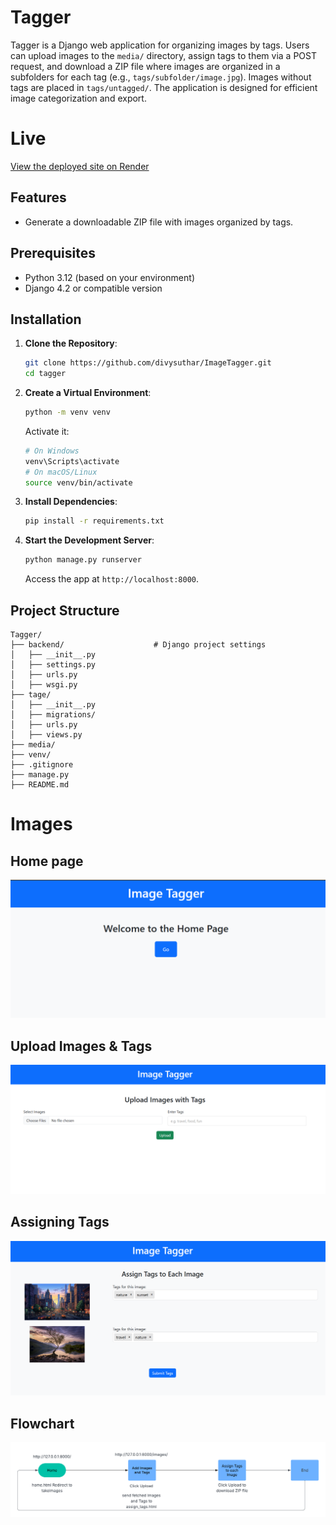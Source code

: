 # Tagger

Tagger is a Django web application for organizing images by tags. Users can upload images to the `media/` directory, assign tags to them via a POST request, and download a ZIP file where images are organized in a subfolders for each tag (e.g., `tags/subfolder/image.jpg`). Images without tags are placed in `tags/untagged/`. The application is designed for efficient image categorization and export.

# Live
[View the deployed site on Render](https://imagetagger-bdnx.onrender.com)

## Features
- Generate a downloadable ZIP file with images organized by tags.

## Prerequisites
- Python 3.12 (based on your environment)
- Django 4.2 or compatible version

## Installation

1. **Clone the Repository**:
   ```bash
   git clone https://github.com/divysuthar/ImageTagger.git
   cd tagger
   ```

2. **Create a Virtual Environment**:
   ```bash
   python -m venv venv
   ```
   Activate it:
   ```bash
   # On Windows
   venv\Scripts\activate
   # On macOS/Linux
   source venv/bin/activate
   ```

3. **Install Dependencies**:
   ```bash
   pip install -r requirements.txt
   ```

4. **Start the Development Server**:
   ```bash
   python manage.py runserver
   ```
   Access the app at `http://localhost:8000`.


## Project Structure
```
Tagger/
├── backend/                    # Django project settings
│   ├── __init__.py
│   ├── settings.py             
│   ├── urls.py                
│   ├── wsgi.py
├── tage/                       
│   ├── __init__.py
│   ├── migrations/             
│   ├── urls.py                 
│   ├── views.py                
├── media/                      
├── venv/                       
├── .gitignore                  
├── manage.py                   
├── README.md                   
```

# Images

## Home page
![Home Page](Images/Home.png)

## Upload Images & Tags
![Imgaes & Tags](Images/Upload_images_tags.png)

## Assigning Tags
![Assigning Tags](Images/Assigning_tags.png)

## Flowchart
![FLowchart](Flowchart.png)